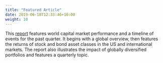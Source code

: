 ```yaml
---
title: "Featured Article"
date: 2019-06-18T12:33:46+10:00
weight: 10
---
```


This [report](https://github.com/heximer/him2/raw/master/assets/quarterly-market-review_portrait-us.pptx) features world capital market performance and a timeline of events for the past quarter. It begins with a global overview, then features the returns of stock and bond asset classes in the US and international markets. The report also illustrates the impact of globally diversified portfolios and features a quarterly topic.

